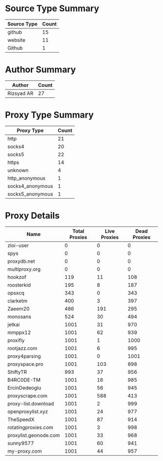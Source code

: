 # Source Type Summary

| Source Type | Count |
|-------------|-------|
| github | 15 |
| website | 11 |
| Github | 1 |


# Author Summary

| Author | Count |
|--------|-------|
| Rizsyad AR | 27 |


# Proxy Type Summary

| Proxy Type | Count |
|------------|-------|
| http | 21 |
| socks4 | 20 |
| socks5 | 22 |
| https | 14 |
| unknown | 4 |
| http_anonymous | 1 |
| socks4_anonymous | 1 |
| socks5_anonymous | 1 |


# Proxy Details

| Name | Total Proxies | Live Proxies | Dead Proxies |
|------|---------------|--------------|---------------|
| zloi-user | 0 | 0 | 0 |
| spys | 0 | 0 | 0 |
| proxydb.net | 0 | 0 | 0 |
| multiproxy.org | 0 | 0 | 0 |
| hookzof | 119 | 11 | 108 |
| roosterkid | 195 | 8 | 187 |
| opsxcq | 343 | 0 | 343 |
| clarketm | 400 | 3 | 397 |
| Zaeem20 | 486 | 191 | 295 |
| monosans | 524 | 30 | 494 |
| jetkai | 1001 | 31 | 970 |
| mmppx12 | 1001 | 62 | 939 |
| proxifly | 1001 | 1 | 1000 |
| rootjazz.com | 1001 | 6 | 995 |
| proxy4parsing | 1001 | 0 | 1001 |
| proxyspace.pro | 1001 | 103 | 898 |
| ShiftyTR | 993 | 37 | 956 |
| B4RC0DE-TM | 1001 | 16 | 985 |
| ErcinDedeoglu | 1001 | 56 | 945 |
| proxyscrape.com | 1001 | 588 | 413 |
| proxy-list.download | 1001 | 2 | 999 |
| openproxylist.xyz | 1001 | 24 | 977 |
| TheSpeedX | 1001 | 87 | 914 |
| rotatingproxies.com | 1001 | 3 | 998 |
| proxylist.geonode.com | 1001 | 33 | 968 |
| sunny9577 | 1001 | 60 | 941 |
| my-proxy.com | 1001 | 44 | 957 |
